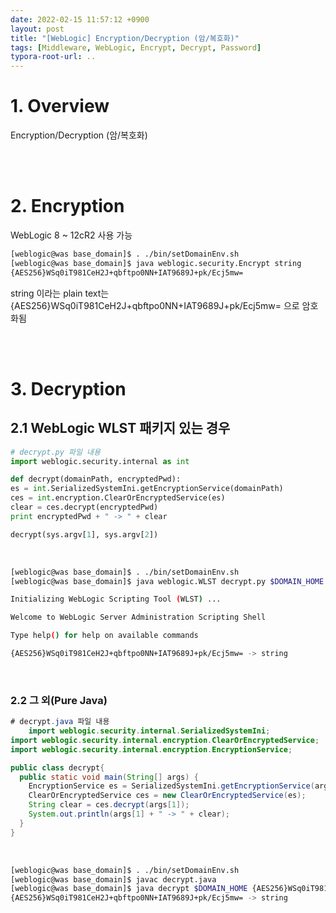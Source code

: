 ```yaml
---
date: 2022-02-15 11:57:12 +0900
layout: post
title: "[WebLogic] Encryption/Decryption (암/복호화)"
tags: [Middleware, WebLogic, Encrypt, Decrypt, Password]
typora-root-url: ..
---
```



# 1. Overview

Encryption/Decryption (암/복호화)


<br><br>


# 2. Encryption

WebLogic 8 ~ 12cR2 사용 가능

```sh
[weblogic@was base_domain]$ . ./bin/setDomainEnv.sh
[weblogic@was base_domain]$ java weblogic.security.Encrypt string
{AES256}WSq0iT981CeH2J+qbftpo0NN+IAT9689J+pk/Ecj5mw=
```

string 이라는 plain text는 {AES256}WSq0iT981CeH2J+qbftpo0NN+IAT9689J+pk/Ecj5mw= 으로 암호화됨


<br><br>


# 3. Decryption

## 2.1 WebLogic WLST 패키지 있는 경우

```py
# decrypt.py 파일 내용
import weblogic.security.internal as int

def decrypt(domainPath, encryptedPwd):
es = int.SerializedSystemIni.getEncryptionService(domainPath)
ces = int.encryption.ClearOrEncryptedService(es)
clear = ces.decrypt(encryptedPwd)
print encryptedPwd + " -> " + clear

decrypt(sys.argv[1], sys.argv[2])
```

<br>

```sh
[weblogic@was base_domain]$ . ./bin/setDomainEnv.sh
[weblogic@was base_domain]$ java weblogic.WLST decrypt.py $DOMAIN_HOME {AES256}WSq0iT981CeH2J+qbftpo0NN+IAT9689J+pk/Ecj5mw=

Initializing WebLogic Scripting Tool (WLST) ...

Welcome to WebLogic Server Administration Scripting Shell

Type help() for help on available commands

{AES256}WSq0iT981CeH2J+qbftpo0NN+IAT9689J+pk/Ecj5mw= -> string
```

<br>


### 2.2 그 외(Pure Java)

```java
# decrypt.java 파일 내용
    import weblogic.security.internal.SerializedSystemIni;
import weblogic.security.internal.encryption.ClearOrEncryptedService;
import weblogic.security.internal.encryption.EncryptionService;

public class decrypt{
  public static void main(String[] args) {
    EncryptionService es = SerializedSystemIni.getEncryptionService(args[0]);
    ClearOrEncryptedService ces = new ClearOrEncryptedService(es);
    String clear = ces.decrypt(args[1]);
    System.out.println(args[1] + " -> " + clear);
  }
}
```

<br>

```sh
[weblogic@was base_domain]$ . ./bin/setDomainEnv.sh
[weblogic@was base_domain]$ javac decrypt.java
[weblogic@was base_domain]$ java decrypt $DOMAIN_HOME {AES256}WSq0iT981CeH2J+qbftpo0NN+IAT9689J+pk/Ecj5mw=
{AES256}WSq0iT981CeH2J+qbftpo0NN+IAT9689J+pk/Ecj5mw= -> string
```

